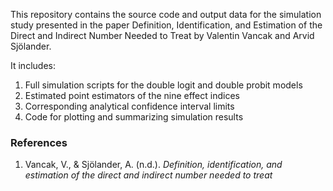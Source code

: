 This repository contains the source code and output data for the simulation study presented in the paper Definition, Identification, and Estimation of the Direct and Indirect Number Needed to Treat by Valentin Vancak and Arvid Sjölander.

It includes:

1. Full simulation scripts for the double logit and double probit models
2. Estimated point estimators of the nine effect indices
3. Corresponding analytical confidence interval limits
4. Code for plotting and summarizing simulation results

### References

1. Vancak, V., & Sjölander, A. (n.d.). *Definition, identification, and estimation of the direct and indirect number needed to treat*

